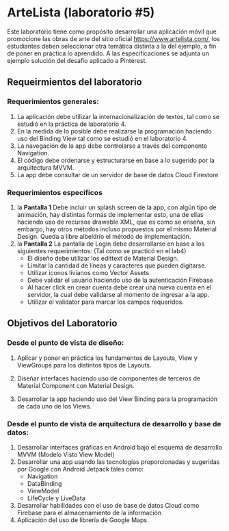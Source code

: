 # ArteLista (laboratorio #5)
Este laboratorio tiene como propósito desarrollar una aplicación móvil que promocione las obras de arte del sitio oficial https://www.artelista.com/, los estudiantes deben seleccionar otra temática distinta a la del ejemplo, a fin de poner en práctica lo aprendido. A las especificaciones se adjunta un ejemplo solución del desafío aplicado a Pinterest.

## Requeirmientos del laboratorio
  
### Requerimientos generales:
1.	La aplicación debe utilizar la internacionalización de textos, tal como se estudió en la práctica de laboratorio 4.
2.	En la medida de lo posible debe realizarse la programación haciendo uso del Binding View tal como se estudió en el laboratorio 4.
3.	La navegación de la app debe controlarse a través del componente Navigation.
4.	El código debe ordenarse y estructurarse en base a lo sugerido por la arquitectura MVVM.
5.	La app debe consultar de un servidor de base de datos Cloud Firestore

### Requerimientos específicos
1.	la **Pantalla 1** Debe incluir un splash screen de la app, con algún tipo de animación, hay distintas formas de implementar esto, una de ellas haciendo uso de recursos drawable XML, que es como se enseña, sin embargo, hay otros métodos incluso propuestos por el mismo Material Design. Queda a libre albeldrío el método de implementación.
2.	la **Pantalla 2** La pantalla de Login debe desarrollarse en base a los siguientes requerimientos: (Tal como se practicó en el lab4)
    *	El diseño debe utilizar los edittext de Material Design.
    *	Limitar la cantidad de líneas y caracteres que pueden digitarse.
    *	Utilizar iconos livianos como Vector Assets
    *	Debe validar el usuario haciendo uso de la autenticación Firebase
    *	Al hacer click en crear cuenta debe crear una nueva cuenta en el servidor, la cual debe validarse al momento de ingresar a la app.
    *	Utilizar el validator para marcar los campos requeridos.


## Objetivos del Laboratorio

### Desde el punto de vista de diseño:
1.	Aplicar y poner en práctica los fundamentos de Layouts, View y ViewGroups para los distintos tipos de Layouts.

2.	Diseñar interfaces haciendo uso de componentes de terceros de Material Component con Material Design.

3.	Desarrollar la app haciendo uso del View Binding para la programación de cada uno de los Views.

### Desde el punto de vista de arquitectura de desarrollo y base de datos: 

1.	Desarrollar interfaces gráficas en Android bajo el esquema de desarrollo MVVM (Modelo Visto View Model)
2.	Desarrollar una app usando las tecnologías proporcionadas y sugeridas por Google con Android Jetpack tales como: 
    *	Navigation
    *	DataBinding
    *	ViewModel
    *	LifeCycle y LiveData
3.	Desarrollar habilidades con el uso de base de datos Cloud como Firebase para el almacenamiento de la información
4.	Aplicación del uso de librería de Google Maps.
